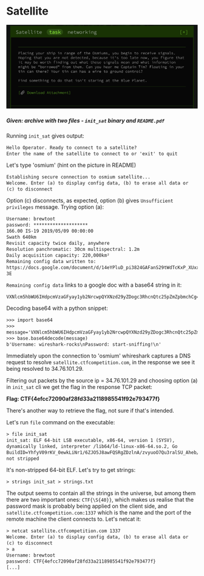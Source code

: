 # Satellite

![img](./assets/satellite-task.png)

##### **Given**: archive with two files - `init_sat` binary and `README.pdf`

Running `init_sat` gives output:
```
Hello Operator. Ready to connect to a satellite?
Enter the name of the satellite to connect to or 'exit' to quit
```
Let's type 'osmium' (hint on the picture in README)
```
Establishing secure connection to osmium satellite...
Welcome. Enter (a) to display config data, (b) to erase all data or (c) to disconnect
```
Option (c) disconnects, as expected, option (b) gives `Unsufficient privileges` message. Trying option (a):

```
Username: brewtoot 
password: ********************
166.00 IS-19 2019/05/09 00:00:00	
Swath 640km	
Revisit capacity twice daily, anywhere 
Resolution panchromatic: 30cm multispectral: 1.2m	
Daily acquisition capacity: 220,000km²	
Remaining config data written to: https://docs.google.com/document/d/14eYPluD_pi3824GAFanS29tWdTcKxP_XUxx7e303-3E
```
`Remaining config data` links to a google doc with a base64 string in it:
```
VXNlcm5hbWU6IHdpcmVzaGFyay1yb2NrcwpQYXNzd29yZDogc3RhcnQtc25pZmZpbmchCg==
```
Decoding base64 with a python snippet:
```
>>> import base64
>>> message='VXNlcm5hbWU6IHdpcmVzaGFyay1yb2NrcwpQYXNzd29yZDogc3RhcnQtc25pZmZpbmchCg=='
>>> base.base64decode(message)
b'Username: wireshark-rocks\nPassword: start-sniffing!\n'
``` 
Immediately upon the connection to 'osmium' whireshark captures a DNS request to resolve `satellite.ctfcompetition.com`, in the response we see it being resolved to 34.76.101.29.

Filtering out packets by the source ip = 34.76.101.29 and choosing option (a) in `init_sat` cli we get the flag in the response TCP packet:

**Flag: CTF{4efcc72090af28fd33a2118985541f92e793477f}**

There's another way to retrieve the flag, not sure if that's intended.

Let's run `file` command on the executable:

```
> file init_sat
init_sat: ELF 64-bit LSB executable, x86-64, version 1 (SYSV), dynamically linked, interpreter /lib64/ld-linux-x86-64.so.2, Go BuildID=YhfyV09rKV_0ewkLiNr1/6ZJO5J8awFQSRgZDzlnA/zvyuoO7Qu3ralSU_Aheb/QK0rATh0jzljJY8j2313, not stripped
```

It's non-stripped 64-bit ELF. Let's try to get strings:

```
> strings init_sat > strings.txt
```

The output seems to contain all the strings in the universe, but among them there are two important ones:
`CTF{\S{40}}`, which makes us realise that the password mask is probably being applied on the client side, and `satellite.ctfcompetition.com:1337` which is the name and the port of the remote machine the client connects to.
Let's netcat it:

```
> netcat satellite.ctfcompetition.com 1337
Welcome. Enter (a) to display config data, (b) to erase all data or (c) to disconnect
> a
Username: brewtoot 
password: CTF{4efcc72090af28fd33a2118985541f92e793477f}
[...]
```
